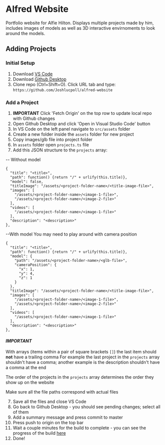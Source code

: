 # Alfred Website

Portfolio website for Alfie Hilton. Displays multiple projects made by him, includes images of models as well as 3D interactive envirnoments to look around the models. 


## Adding Projects

### Initial Setup

1. Download [VS Code](https://code.visualstudio.com/download)
2. Download [Github Desktop](https://desktop.github.com/)
3. Clone repo (Ctrl+Shift+O). Click URL tab and type: `https://github.com/Joshlucpoll/alfred-website`

### Add a Project

1. **IMPORTANT** Click 'Fetch Origin' on the top row to update local repo with Github changes
2. Open Github Desktop and click 'Open in Visual Studio Code' button
3. In VS Code on the left panel navigate to `src/assets` folder
4. Create a new folder inside the `assets` folder for new project
5. Copy images/glb file into project folder
6. In `assets` folder open `projects.ts` file
7. Add this JSON structure to the `projects` array:
  
-- Without model
```
{
  "title": "<title>",
  "path": function() {return "/" + urlify(this.title)},
  "model": false,
  "titleImage": "/assets/<project-folder-name>/<title-image-file>",
  "images": [
    "/assets/<project-folder-name>/<image-1-file>",
    "/assets/<project-folder-name>/<image-2-file>"
  ],
  "videos": [
    "/assets/<project-folder-name>/<image-1-file>"
  ],
  "description": "<description>"
},
```


--With model
You may need to play around with camera position
```
{
  "title": "<title>",
  "path": function() {return "/" + urlify(this.title)},
  "model": {
    "path": "/assets/<project-folder-name>/<glb-file>",
    "cameraPosition": {
      "x": 1,
      "y": 4,
      "z": 1
    }
  },
  "titleImage": "/assets/<project-folder-name>/<title-image-file>",
  "images": [
    "/assets/<project-folder-name>/<image-1-file>",
    "/assets/<project-folder-name>/<image-2-file>"
  ],
  "videos": [
    "/assets/<project-folder-name>/<image-1-file>"
  ],
  "description": "<description>"
},
```

#### ***IMPORTANT***
With arrays (items within a pair of square brackets `[]`) the last item should **not** have a trailing comma
For example the last project in the `projects` array shouldn't have a comma; another example is the description shouldn't have a comma at the end


The order of the projects in the `projects` array determines the order they show up on the website

Make sure all the file paths correspond with actual files


7. Save all the files and close VS Code
8. Go back to Github Desktop - you should see pending changes; select all of them
9. Add a summary message and press commit to master
10. Press push to origin on the top bar
11. Wait a couple minutes for the build to complete - you can see the progress of the build [here](https://github.com/Joshlucpoll/alfred-website/actions)
12. Done!
